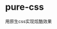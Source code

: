 <!--
 * @Date: 2021-04-12 09:00:10
 * @LastEditTime: 2021-04-12 09:43:31
-->
# pure-css
用原生css实现炫酷效果
